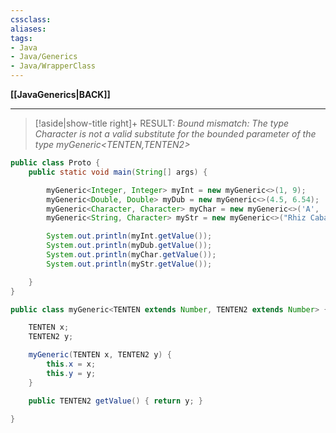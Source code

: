 ```yaml
---
cssclass:
aliases:
tags:
- Java
- Java/Generics
- Java/WrapperClass
---
```

**[[JavaGenerics|BACK]]**

---
>[!aside|show-title right]+ RESULT:
> *Bound mismatch: The type Character is not a valid substitute for the bounded parameter <TENTEN extends Number> of the type myGeneric<TENTEN,TENTEN2>*

```java
public class Proto {
    public static void main(String[] args) {

        myGeneric<Integer, Integer> myInt = new myGeneric<>(1, 9);
        myGeneric<Double, Double> myDub = new myGeneric<>(4.5, 6.54);
        myGeneric<Character, Character> myChar = new myGeneric<>('A', 'Ñ'); // ERROR! not a subclass of Number class
        myGeneric<String, Character> myStr = new myGeneric<>("Rhiz Caballero", 'O'); // ERROR! not a subclass of Number class

        System.out.println(myInt.getValue());
        System.out.println(myDub.getValue());
        System.out.println(myChar.getValue());
        System.out.println(myStr.getValue());

    }
}
```
```java
public class myGeneric<TENTEN extends Number, TENTEN2 extends Number> {

    TENTEN x;
    TENTEN2 y;

    myGeneric(TENTEN x, TENTEN2 y) {
        this.x = x;
        this.y = y;
    }

    public TENTEN2 getValue() { return y; }

}
```